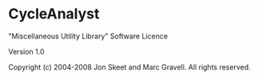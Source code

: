 CycleAnalyst
============


"Miscellaneous Utility Library" Software Licence

Version 1.0

Copyright (c) 2004-2008 Jon Skeet and Marc Gravell.
All rights reserved.